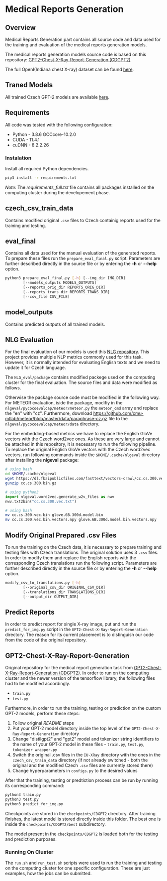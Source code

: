 # Medical Reports Generation

## Overview
Medical Reports Generation part contains all source code and data used for the training and evaluation of the medical reports generation models.

The medical reports generation models source code is based on this repository: [GPT2-Chest-X-Ray-Report-Generation (CDGPT2)](https://github.com/omar-mohamed/GPT2-Chest-X-Ray-Report-Generation)

The full OpenI(Indiana chest X-ray) dataset can be found [here](https://openi.nlm.nih.gov/faq#collection).

## Traned Models
All trained Czech GPT-2 models are available [here](TODO).

## Requirements
All code was tested with the following configuration:
* Python - 3.8.6 GCCcore-10.2.0
* CUDA - 11.4.1
* cuDNN - 8.2.2.26

### Instalation
Install all required Python dependencies.
```bash
pip3 install -r requirements.txt
```
*Note*: The *requirements_full.txt* file contains all packages installed on the computing cluster during the developement phase.

## czech_csv_train_data
Contains modified original `.csv` files to Czech containig reports used for the training and testing.

## eval_final
Contains all data used for the manual evaluation of the generated reports. To prepare these files run the `prepare_eval_final.py` script. Parameters are further described directly in the source file or by entering the **-h** or **--help** option.
```bash
python3 prepare_eval_final.py [-h] [--img_dir IMG_DIR] 
        [--models_outputs MODELS_OUTPUTS]
        [--reports_orig_dir REPORTS_ORIG_DIR] 
        [--reports_trans_dir REPORTS_TRANS_DIR]
        [--csv_file CSV_FILE]
```

## model_outputs
Contains predicted outputs of all trained models.

## NLG Evaluation
For the final evaluation of our models is used this [NLG repository](https://github.com/Maluuba/nlg-eval). This project provides multiple NLP metrics commonly used for this task. However, it is normally intended for evaluating English texts and we need to update it for Czech language.

The `NLG_eval/package` contains modified packege used on the computing cluster for the final evaluation. The source files and data were modified as follows.

Otherwise the package source code must be modified in the following way. For METEOR evaluation, iside the package, modifiy in the `nlgeval/pycocoevalcap/meteor/meteor.py` the `meteor_cmd` array and replace the "en" with "cz". Furthermore, download https://github.com/cmu-mtlab/meteor/blob/master/data/paraphrase-cz.gz file to the `nlgeval/pycocoevalcap/meteor/data` directory.

For the embedding-based metrics we have to replace the English GloVe vectors with the Czech word2vec ones. As these are very large and cannot be attached in this repository, it is necessary to run the following pipeline. To replace the original English GloVe vectors with the Czech word2vec vectors, run following commands inside the `$HOME/.cache/nlgeval` directory after installing the **nlgeval** package:
```bash
# using bash
cd $HOME/.cache/nlgeval
wget https://dl.fbaipublicfiles.com/fasttext/vectors-crawl/cc.cs.300.vec.gz
gunzip cc.cs.300.bin.gz
```
```python
# using python3
import nlgeval.word2vec.generate_w2v_files as nwv
nwv.txt2bin("cc.cs.300.vec.txt")
``` 
```bash
# using bash
mv cc.cs.300.vec.bin glove.6B.300d.model.bin
mv cc.cs.300.vec.bin.vectors.npy glove.6B.300d.model.bin.vectors.npy
```

## Modify Original Prepared .csv Files
To run the training on the Czech data, it is necessary to prepare training and testing files with Czech translations. The original solution uses 3 `.csv` files. In order to modify them and replace the English reports with the corresponding Czech translations run the following script. Parameters are further described directly in the source file or by entering the **-h** or **--help** option.
```bash
modify_csv_to_translations.py [-h]
        [--original_csv_dir ORIGINAL_CSV_DIR]
        [--translations_dir TRANSLATIONS_DIR]
        [--output_dir OUTPUT_DIR]
```

## Predict Reports
In order to predict report for single X-ray image, put and run the `predict_for_img.py` script in the `GPT2-Chest-X-Ray-Report-Generation` directory. The reason for its current placement is to distinguish our code from the code of the original repository.

## GPT2-Chest-X-Ray-Report-Generation
Original repository for the medical report generation task from [GPT2-Chest-X-Ray-Report-Generation (CDGPT2)](https://github.com/omar-mohamed/GPT2-Chest-X-Ray-Report-Generation). In order to run on the computing cluster and the newer version of the tensorflow library, the following files had to be modified accordingly.
* `train.py`
* `test.py`

Furthermore, in order to run the training, testing or prediction on the custom GPT-2 models, perform these steps:
1. Follow original *README* steps
2. Put your GPT-2 model directory inside the top level of the `GPT2-Chest-X-Ray-Report-Generation` directory
3. Change "distilgpt2" and "gpt2" model and tokenizer string identifiers to the name of your GPT-2 model in these files - `train.py`, `test.py`, `tokenizer wrapper.py`
4. Switch the original .csv files in the `IU-XRay` directory with the ones in the `czech_csv_train_data` directory (if not already switched - both the original and the modified Czech `.csv` files are currently stored there)
5. Change hyperparameters in `configs.py` to the desired values

After that the training, testing or predtiction process can be run by running its corresponding command:
```bash
python3 train.py
python3 test.py
python3 predict_for_img.py
```

Checkpoints are stored in the `checkpoints/CDGPT2` directory. After training finishes, the latest model is stored directly inside this folder. The best one is inside the `checkpoints/CDGPT2/best` subdirectory. 

The model present in the `checkpoints/CDGPT2` is loaded both for the testing and prediction purposes.

### Running On Cluster
The `run.sh` and `run_test.sh` scripts were used to run the training and testing on the computing cluster for one specific configuration. These are just examples, how the jobs can be submitted.